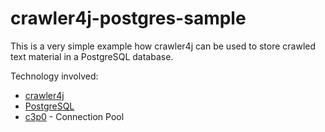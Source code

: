 # crawler4j-postgres-sample
This is a very simple example how crawler4j can be used to store crawled text material in a PostgreSQL database.

Technology involved:

* [crawler4j](https://github.com/yasserg/crawler4j)
* [PostgreSQL](https://www.postgresql.org/)
* [c3p0](http://www.mchange.com/projects/c3p0/) - Connection Pool
